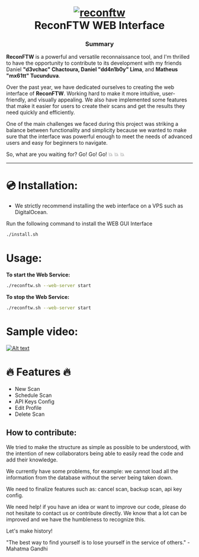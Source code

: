 <h1 align="center">
  <br>
  <a href="https://github.com/six2dez/reconftw"><img src="https://github.com/six2dez/reconftw/blob/main/images/banner.png" alt="reconftw"></a>
  <br>
  ReconFTW WEB Interface
  <br>
</h1>

<h3 align="center">Summary</h3>

**ReconFTW** is a powerful and versatile reconnaissance tool, and I'm thrilled to have the opportunity to contribute to its development with my friends Daniel **"d3vchac" Chactoura, Daniel "dd4n1b0y" Lima**, and **Matheus "mx61tt" Tucunduva**.

Over the past year, we have dedicated ourselves to creating the web interface of **ReconFTW**. Working hard to make it more intuitive, user-friendly, and visually appealing. We also have implemented some features that make it easier for users to create their scans and get the results they need quickly and efficiently.

One of the main challenges we faced during this project was striking a balance between functionality and simplicity because we wanted to make sure that the interface was powerful enough to meet the needs of advanced users and easy for beginners to navigate. 

So, what are you waiting for? Go! Go! Go! :boom: :boom: :boom:

---

# 💿 Installation:

- We strictly recommend installing the web interface on a VPS such as DigitalOcean.

Run the following command to install the WEB GUI Interface
```bash
./install.sh
```


# Usage:

**To start the Web Service:**
```bash
./reconftw.sh --web-server start
```
**To stop the Web Service:**
```bash
./reconftw.sh --web-server start
```


# Sample video:

[![Alt text](https://img.youtube.com/vi/rsIj7bFx4dk/0.jpg)](https://www.youtube.com/watch?v=rsIj7bFx4dk)


# :fire: Features :fire:

- New Scan
- Schedule Scan
- API Keys Config
- Edit Profile
- Delete Scan



## How to contribute:

We tried to make the structure as simple as possible to be understood, with the intention of new collaborators being able to easily read the code and add their knowledge.

We currently have some problems, for example: we cannot load all the information from the database without the server being taken down.

We need to finalize features such as: cancel scan, backup scan, api key config.

We need help! if you have an idea or want to improve our code, please do not hesitate to contact us or contribute directly. We know that a lot can be improved and we have the humbleness to recognize this. 

Let's make history!

"The best way to find yourself is to lose yourself in the service of others." - Mahatma Gandhi

